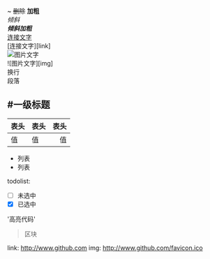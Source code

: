 \~
~~删除~~ 
**加粗**  
*倾斜*  
***倾斜加粗***  
[连接文字](http://www.baidu.com)  
[连接文字][link]  
![图片文字](http://www.github.com/favicon.ico)  
![图片文字][img]  
换行  
段落

#一级标题
---

表头|表头|表头
---|:---|---:
值|值|值

- 列表
- 列表

todolist:

- [ ] 未选中
- [x] 已选中

'高亮代码'

> 区块



link: http://www.github.com
img: http://www.github.com/favicon.ico
